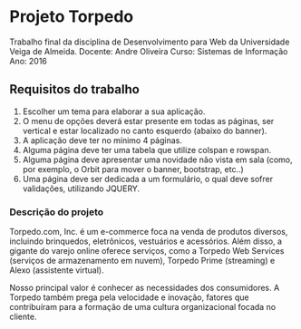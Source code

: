 # Projeto Torpedo

Trabalho final da disciplina de Desenvolvimento para Web da Universidade Veiga de Almeida. 
Docente: Andre Oliveira 
Curso: Sistemas de Informação 
Ano: 2016

## Requisitos do trabalho

1. Escolher um tema para elaborar a sua aplicação.
2. O menu de opções deverá estar presente em todas as páginas, ser vertical e estar localizado no canto esquerdo (abaixo do banner).
3. A aplicação deve ter no mínimo 4 páginas.
4. Alguma página deve ter uma tabela que utilize colspan e rowspan.
5. Alguma página deve apresentar uma novidade não vista em sala (como, por exemplo, o Orbit para mover o banner, bootstrap, etc..)
6. Uma página deve ser dedicada a um formulário, o qual deve sofrer validações, utilizando JQUERY. 

### Descrição do projeto

Torpedo.com, Inc. é um e-commerce foca na venda de produtos diversos, incluindo brinquedos, eletrônicos, vestuários e acessórios. Além disso, a gigante do varejo online oferece serviços, como a Torpedo Web Services (serviços de armazenamento em nuvem), Torpedo Prime (streaming) e Alexo (assistente virtual).

Nosso principal valor é conhecer as necessidades dos consumidores. A Torpedo também prega pela velocidade e inovação, fatores que contribuíram para a formação de uma cultura organizacional focada no cliente. 
